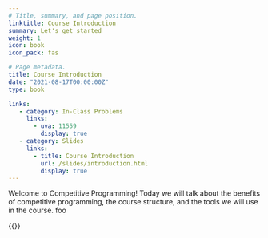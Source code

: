 ```yaml
---
# Title, summary, and page position.
linktitle: Course Introduction
summary: Let's get started
weight: 1
icon: book
icon_pack: fas

# Page metadata.
title: Course Introduction
date: "2021-08-17T00:00:00Z"
type: book 

links:
   - category: In-Class Problems
     links:
       - uva: 11559
         display: true
   - category: Slides
     links:
       - title: Course Introduction
         url: /slides/introduction.html
         display: true
---
```


Welcome to Competitive Programming!  Today we will talk about the benefits of competitive programming, the course structure, and the tools we will
use in the course. foo

{{<links>}}
